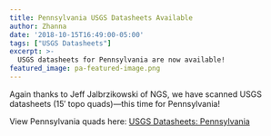 ```yaml
---
title: Pennsylvania USGS Datasheets Available
author: Zhanna
date: '2018-10-15T16:49:00-05:00'
tags: ["USGS Datasheets"]
excerpt: >-
  USGS datasheets for Pennsylvania are now available!
featured_image: pa-featured-image.png
---
```


Again thanks to Jeff Jalbrzikowski of NGS, we have scanned USGS datasheets (15′ topo quads)—this time for Pennsylvania!

View Pennsylvania quads here: [USGS Datasheets: Pennsylvania](/usgs-datasheets/pennsylvania/)
